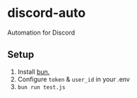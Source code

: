 # discord-auto

Automation for Discord

## Setup
1. Install [bun.](https://bun.sh/docs/installation)
2. Configure `token` & `user_id` in your .env
3. `bun run test.js`
